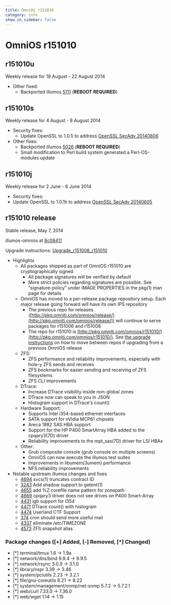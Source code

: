 ```yaml
---
title: OmniOS r151010
category: info
show_in_sidebar: false
---
```


# OmniOS r151010

## r151010u

Weekly release for 18 August - 22 August 2014

* Other fixed:
  * Backported illumos [5111](https://illumos.org/issues/5111) (**REBOOT REQUIRED**)

## r151010s

Weekly release for 4 August - 8 August 2014

* Security fixes:
  * Update OpenSSL to 1.0.1i to address [OpenSSL SecAdv 20140806](https://www.openssl.org/news/secadv_20140806.txt)
* Other fixes:
  * Backported illumos [5026](https://illumos.org/issues/5026) (**REBOOT REQUIRED**)
  * Small modification to Perl build system generated a Perl-OS-modules update

## r151010j

Weekly release for 2 June - 6 June 2014

* Security fixes:
 * Update OpenSSL to 1.0.1h to address [OpenSSL SecAdv 20140605](https://www.openssl.org/news/secadv_20140605.txt)

## r151010 release

Stable release, May 7, 2014

illumos-omnios at
[8c08411](https://omnios.omniti.com/changeset.php/core/illumos-omnios/8c084111cb2add343e3a1b8fbca6c3636b129acf)

Upgrade instructions: [Upgrade_r151008_r151010](https://github.com/omniosorg/omnios-wiki/blob/master/Upgrade_r151008_r151010.md)

* Highlights
  * All packages shipped as part of OmniOS r151010 are cryptographically signed
    * All package signatures will be verified by default
    * More strict policies regarding signatures are possible. See “signature-policy”
      under IMAGE PROPERTIES in the pkg(1) man page for details
  * OmniOS has moved to a per-release package repository setup. Each major release
    going forward will have its own IPS repository
    * The previous repo for releases ([http://pkg.omniti.com/omnios/release/](http://pkg.omniti.com/omnios/release/)) 
      will continue to serve packages for r151006 and r151008
    * The repo for r151010 is [http://pkg.omniti.com/omnios/r151010/](http://pkg.omniti.com/omnios/r151010/).
      See [the upgrade instructions](https://github.com/omniosorg/omnios-wiki/blob/master/Upgrade_r151008_r151010.md) on how to move between repos if upgrading
      from a previous OmniOS release
  * ZFS:
    * ZFS performance and reliability improvements, especially with hole-y ZFS sends and receives
    * ZFS bookmarks for easier sending and receiving of ZFS filesystems
    * ZFS CLI improvements
  * DTrace:
    * Increase DTrace visibility inside non-global zones
    * DTrace now can speak to you in JSON
    * Histogram support in DTrace's count()
  * Hardware Support:
    * Supports Intel i354-based ethernet interfaces
    * SATA support for nVidia MCP61 chipsets
    * Areca 1882 SAS HBA support
    * Support for the HP P400 SmartArray HBA added to the cpqary3(7D) driver
    * Reliability improvements to the mpt_sas(7D) driver for LSI HBAs
  * Other:
    * Grub composite console (grub console on multiple screens)
    * OmniOS can now execute the illumos test suites
    * Improvements in libumem(3umem) performance
    * NFS reliability improvements
* Notable upstream illumos changes and fixes
  * [4694](https://www.illumos.org/issues/4694) svcs(1) truncates contract ID
  * [3243](https://www.illumos.org/issues/3243) Add shadow support to getent(1)
  * [4655](https://www.illumos.org/issues/4655) add %Z corefile name pattern for zonepath
  * [4669](https://www.illumos.org/issues/4669) cpqary3 driver does not see drives on P400 Smart-Array
  * [4431](https://www.illumos.org/issues/4431) igb support for I354
  * [4471](https://www.illumos.org/issues/4471) DTrace count() with histogram
  * [4474](https://www.illumos.org/issues/4474) Userland CTF Support
  * [374](https://www.illumos.org/issues/374) cron should send more useful mail
  * [4337](https://www.illumos.org/issues/4337) eliminate /etc/TIMEZONE
  * [4573](https://www.illumos.org/issues/4573) ZFS snapshot alias
  
### Package changes ([+] Added, [-] Removed, [*] Changed)

* [*] terminal/tmux 1.6 -> 1.9a
* [*] network/dns/bind 9.9.4 -> 9.9.5
* [*] network/rsync 3.0.9 -> 3.1.0
* [*] library/nspr 3.39 -> 3.46
* [*] system/pciutils 2.23 -> 3.2.1
* [*] file/gnu-coreutils 8.21 -> 8.22
* [*] system/management/snmp/net-snmp 5.7.2 -> 5.7.2.1
* [*] web/curl 7.33.0 -> 7.36.0
* [*] web/wget 1.14 -> 1.15
